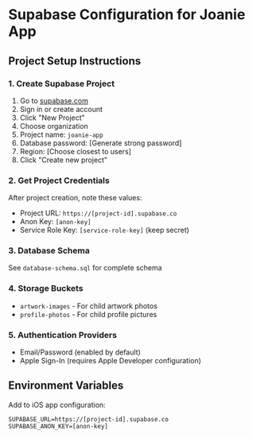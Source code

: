 # Supabase Configuration for Joanie App

## Project Setup Instructions

### 1. Create Supabase Project
1. Go to [supabase.com](https://supabase.com)
2. Sign in or create account
3. Click "New Project"
4. Choose organization
5. Project name: `joanie-app`
6. Database password: [Generate strong password]
7. Region: [Choose closest to users]
8. Click "Create new project"

### 2. Get Project Credentials
After project creation, note these values:
- Project URL: `https://[project-id].supabase.co`
- Anon Key: `[anon-key]`
- Service Role Key: `[service-role-key]` (keep secret)

### 3. Database Schema
See `database-schema.sql` for complete schema

### 4. Storage Buckets
- `artwork-images` - For child artwork photos
- `profile-photos` - For child profile pictures

### 5. Authentication Providers
- Email/Password (enabled by default)
- Apple Sign-In (requires Apple Developer configuration)

## Environment Variables
Add to iOS app configuration:
```
SUPABASE_URL=https://[project-id].supabase.co
SUPABASE_ANON_KEY=[anon-key]
```
